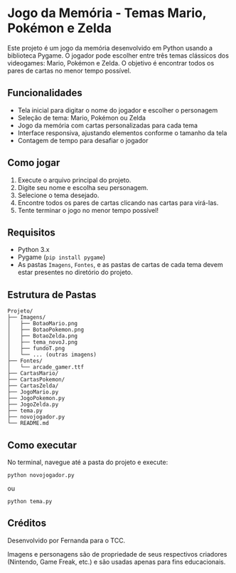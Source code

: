 # Jogo da Memória - Temas Mario, Pokémon e Zelda

Este projeto é um jogo da memória desenvolvido em Python usando a biblioteca Pygame. O jogador pode escolher entre três temas clássicos dos videogames: Mario, Pokémon e Zelda. O objetivo é encontrar todos os pares de cartas no menor tempo possível.

## Funcionalidades

- Tela inicial para digitar o nome do jogador e escolher o personagem
- Seleção de tema: Mario, Pokémon ou Zelda
- Jogo da memória com cartas personalizadas para cada tema
- Interface responsiva, ajustando elementos conforme o tamanho da tela
- Contagem de tempo para desafiar o jogador

## Como jogar

1. Execute o arquivo principal do projeto.
2. Digite seu nome e escolha seu personagem.
3. Selecione o tema desejado.
4. Encontre todos os pares de cartas clicando nas cartas para virá-las.
5. Tente terminar o jogo no menor tempo possível!

## Requisitos

- Python 3.x
- Pygame (`pip install pygame`)
- As pastas `Imagens`, `Fontes`, e as pastas de cartas de cada tema devem estar presentes no diretório do projeto.

## Estrutura de Pastas

```
Projeto/
├── Imagens/
│   ├── BotaoMario.png
│   ├── BotaoPokemon.png
│   ├── BotaoZelda.png
│   ├── tema_novoJ.png
│   ├── fundoT.png
│   └── ... (outras imagens)
├── Fontes/
│   └── arcade_gamer.ttf
├── CartasMario/
├── CartasPokemon/
├── CartasZelda/
├── JogoMario.py
├── JogoPokemon.py
├── JogoZelda.py
├── tema.py
├── novojogador.py
└── README.md
```

## Como executar

No terminal, navegue até a pasta do projeto e execute:

```
python novojogador.py
```

ou

```
python tema.py
```

## Créditos

Desenvolvido por Fernanda para o TCC.

Imagens e personagens são de propriedade de seus respectivos criadores (Nintendo, Game Freak, etc.) e são usadas apenas para fins educacionais.